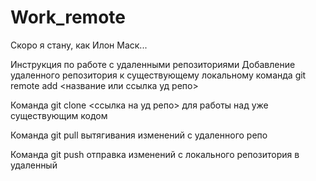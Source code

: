 # Work_remote
Скоро я стану, как Илон Маск...

Инструкция по работе с удаленными репозиториями
 Добавление удаленного репозитория к существующему локальному команда git remote add <название или ссылка уд репо>

 Команда git clone <ссылка на уд репо> для работы над уже существующим кодом

 Команда git pull вытягивания изменений с удаленного репо

 Команда git push отправка изменений с локального репозитория в удаленный